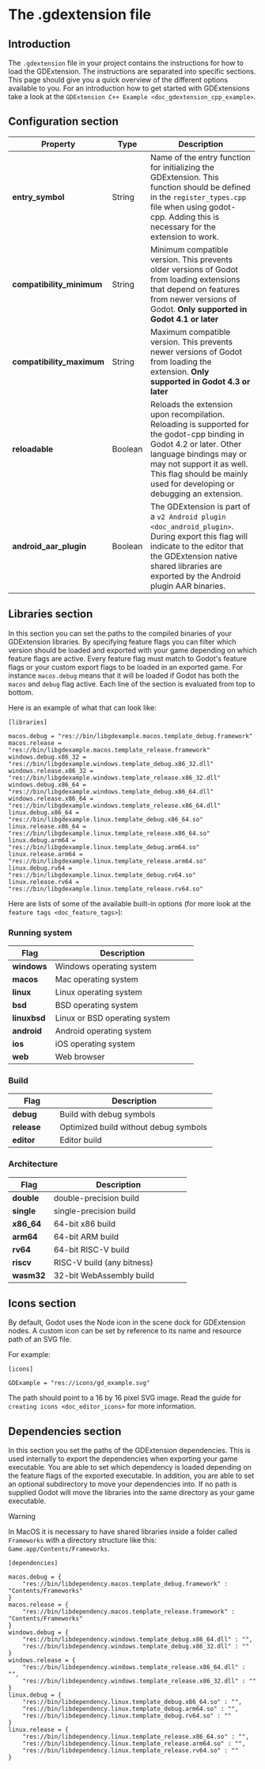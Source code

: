 # The .gdextension file

## Introduction

The `.gdextension` file in your project contains the instructions for
how to load the GDExtension. The instructions are separated into
specific sections. This page should give you a quick overview of the
different options available to you. For an introduction how to get
started with GDExtensions take a look at the
`GDExtension C++ Example <doc_gdextension_cpp_example>`.

## Configuration section

<table style="width:99%;">
<colgroup>
<col style="width: 21%" />
<col style="width: 8%" />
<col style="width: 69%" />
</colgroup>
<thead>
<tr>
<th>Property</th>
<th>Type</th>
<th>Description</th>
</tr>
</thead>
<tbody>
<tr>
<td><strong>entry_symbol</strong></td>
<td>String</td>
<td>Name of the entry function for initializing the GDExtension. This
function should be defined in the <code>register_types.cpp</code> file
when using godot-cpp. Adding this is necessary for the extension to
work.</td>
</tr>
<tr>
<td><strong>compatibility_minimum</strong></td>
<td>String</td>
<td>Minimum compatible version. This prevents older versions of Godot
from loading extensions that depend on features from newer versions of
Godot. <strong>Only supported in Godot 4.1 or later</strong></td>
</tr>
<tr>
<td><strong>compatibility_maximum</strong></td>
<td>String</td>
<td>Maximum compatible version. This prevents newer versions of Godot
from loading the extension. <strong>Only supported in Godot 4.3 or
later</strong></td>
</tr>
<tr>
<td><strong>reloadable</strong></td>
<td>Boolean</td>
<td>Reloads the extension upon recompilation. Reloading is supported for
the godot-cpp binding in Godot 4.2 or later. Other language bindings may
or may not support it as well. This flag should be mainly used for
developing or debugging an extension.</td>
</tr>
<tr>
<td><strong>android_aar_plugin</strong></td>
<td>Boolean</td>
<td>The GDExtension is part of a <code class="interpreted-text"
role="ref">v2 Android plugin &lt;doc_android_plugin&gt;</code>. During
export this flag will indicate to the editor that the GDExtension native
shared libraries are exported by the Android plugin AAR binaries.</td>
</tr>
</tbody>
</table>

## Libraries section

In this section you can set the paths to the compiled binaries of your
GDExtension libraries. By specifying feature flags you can filter which
version should be loaded and exported with your game depending on which
feature flags are active. Every feature flag must match to Godot's
feature flags or your custom export flags to be loaded in an exported
game. For instance `macos.debug` means that it will be loaded if Godot
has both the `macos` and `debug` flag active. Each line of the section
is evaluated from top to bottom.

Here is an example of what that can look like:

    [libraries]

    macos.debug = "res://bin/libgdexample.macos.template_debug.framework"
    macos.release = "res://bin/libgdexample.macos.template_release.framework"
    windows.debug.x86_32 = "res://bin/libgdexample.windows.template_debug.x86_32.dll"
    windows.release.x86_32 = "res://bin/libgdexample.windows.template_release.x86_32.dll"
    windows.debug.x86_64 = "res://bin/libgdexample.windows.template_debug.x86_64.dll"
    windows.release.x86_64 = "res://bin/libgdexample.windows.template_release.x86_64.dll"
    linux.debug.x86_64 = "res://bin/libgdexample.linux.template_debug.x86_64.so"
    linux.release.x86_64 = "res://bin/libgdexample.linux.template_release.x86_64.so"
    linux.debug.arm64 = "res://bin/libgdexample.linux.template_debug.arm64.so"
    linux.release.arm64 = "res://bin/libgdexample.linux.template_release.arm64.so"
    linux.debug.rv64 = "res://bin/libgdexample.linux.template_debug.rv64.so"
    linux.release.rv64 = "res://bin/libgdexample.linux.template_release.rv64.so"

Here are lists of some of the available built-in options (for more look
at the `feature tags <doc_feature_tags>`):

### Running system

<table>
<colgroup>
<col style="width: 23%" />
<col style="width: 76%" />
</colgroup>
<thead>
<tr>
<th>Flag</th>
<th>Description</th>
</tr>
</thead>
<tbody>
<tr>
<td><strong>windows</strong></td>
<td>Windows operating system</td>
</tr>
<tr>
<td><strong>macos</strong></td>
<td>Mac operating system</td>
</tr>
<tr>
<td><strong>linux</strong></td>
<td>Linux operating system</td>
</tr>
<tr>
<td><strong>bsd</strong></td>
<td>BSD operating system</td>
</tr>
<tr>
<td><strong>linuxbsd</strong></td>
<td>Linux or BSD operating system</td>
</tr>
<tr>
<td><strong>android</strong></td>
<td>Android operating system</td>
</tr>
<tr>
<td><strong>ios</strong></td>
<td>iOS operating system</td>
</tr>
<tr>
<td><strong>web</strong></td>
<td>Web browser</td>
</tr>
</tbody>
</table>

### Build

<table>
<colgroup>
<col style="width: 23%" />
<col style="width: 76%" />
</colgroup>
<thead>
<tr>
<th>Flag</th>
<th>Description</th>
</tr>
</thead>
<tbody>
<tr>
<td><strong>debug</strong></td>
<td>Build with debug symbols</td>
</tr>
<tr>
<td><strong>release</strong></td>
<td>Optimized build without debug symbols</td>
</tr>
<tr>
<td><strong>editor</strong></td>
<td>Editor build</td>
</tr>
</tbody>
</table>

### Architecture

<table>
<colgroup>
<col style="width: 23%" />
<col style="width: 76%" />
</colgroup>
<thead>
<tr>
<th>Flag</th>
<th>Description</th>
</tr>
</thead>
<tbody>
<tr>
<td><strong>double</strong></td>
<td>double-precision build</td>
</tr>
<tr>
<td><strong>single</strong></td>
<td>single-precision build</td>
</tr>
<tr>
<td><strong>x86_64</strong></td>
<td>64-bit x86 build</td>
</tr>
<tr>
<td><strong>arm64</strong></td>
<td>64-bit ARM build</td>
</tr>
<tr>
<td><strong>rv64</strong></td>
<td>64-bit RISC-V build</td>
</tr>
<tr>
<td><strong>riscv</strong></td>
<td>RISC-V build (any bitness)</td>
</tr>
<tr>
<td><strong>wasm32</strong></td>
<td>32-bit WebAssembly build</td>
</tr>
</tbody>
</table>

## Icons section

By default, Godot uses the Node icon in the scene dock for GDExtension
nodes. A custom icon can be set by reference to its name and resource
path of an SVG file.

For example:

    [icons]

    GDExample = "res://icons/gd_example.svg"

The path should point to a 16 by 16 pixel SVG image. Read the guide for
`creating icons <doc_editor_icons>` for more information.

## Dependencies section

In this section you set the paths of the GDExtension dependencies. This
is used internally to export the dependencies when exporting your game
executable. You are able to set which dependency is loaded depending on
the feature flags of the exported executable. In addition, you are able
to set an optional subdirectory to move your dependencies into. If no
path is supplied Godot will move the libraries into the same directory
as your game executable.

Warning

In MacOS it is necessary to have shared libraries inside a folder called
`Frameworks` with a directory structure like this:
`Game.app/Contents/Frameworks`.

    [dependencies]

    macos.debug = {
        "res://bin/libdependency.macos.template_debug.framework" : "Contents/Frameworks"
    }
    macos.release = {
        "res://bin/libdependency.macos.template_release.framework" : "Contents/Frameworks"
    }
    windows.debug = {
        "res://bin/libdependency.windows.template_debug.x86_64.dll" : "",
        "res://bin/libdependency.windows.template_debug.x86_32.dll" : ""
    }
    windows.release = {
        "res://bin/libdependency.windows.template_release.x86_64.dll" : "",
        "res://bin/libdependency.windows.template_release.x86_32.dll" : ""
    }
    linux.debug = {
        "res://bin/libdependency.linux.template_debug.x86_64.so" : "",
        "res://bin/libdependency.linux.template_debug.arm64.so" : "",
        "res://bin/libdependency.linux.template_debug.rv64.so" : ""
    }
    linux.release = {
        "res://bin/libdependency.linux.template_release.x86_64.so" : "",
        "res://bin/libdependency.linux.template_release.arm64.so" : "",
        "res://bin/libdependency.linux.template_release.rv64.so" : ""
    }
